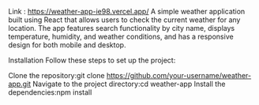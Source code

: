 Link : https://weather-app-ie98.vercel.app/
A simple weather application built using React that allows users to check the current weather for any location. The app features search functionality by city name, displays temperature, humidity, and weather conditions, and has a responsive design for both mobile and desktop.

Installation
Follow these steps to set up the project:

Clone the repository:git clone https://github.com/your-username/weather-app.git
Navigate to the project directory:cd weather-app
Install the dependencies:npm install
